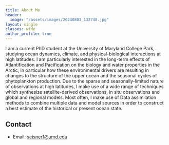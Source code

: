 ```yaml
---
title: About Me
header:
  image: "/assets/images/20240803_132748.jpg"
layout: single
classes: wide
author_profile: true
---
```


I am a current PhD student at the University of Maryland College Park, studying ocean dynamics, climate, and physical-biological interactions at high latitudes. I am particularly interested in the long-term effects of Atlantification and Pacification on the biology and water properties in the Arctic, in particular how these environmental drivers are resulting in changes to the structure of the upper ocean and the seasonal cycles of phytoplankton production. Due to the sparse and seasonally-limited nature of observations at high latitudes, I make use of a wide range of techniques which synthesize satellite-derived observations, in situ observations and global and regional models. Most often, I make use of Data assimilation methods to combine multiple data and model sources in order to construct a best estimate of the historical or present ocean state.


## Contact

- Email: seisner1@umd.edu
